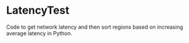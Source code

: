 # LatencyTest

Code to get network latency and then sort regions based on increasing average latency in Python.
